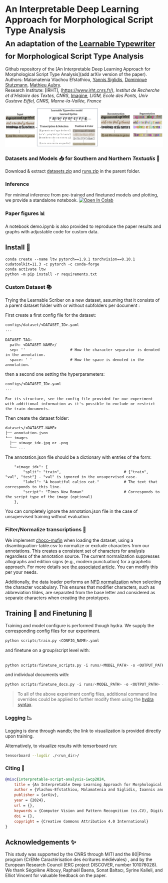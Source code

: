 

# An Interpretable Deep Learning Approach for Morphological Script Type Analysis <br><sub>An adaptation of the [Learnable Typewriter](https://github.com/ysig/learnable-typewriter) for Morphological Script Type Analysis</sub>
Github repository of the [An Interpretable Deep Learning Approach for Morphological Script Type Analysis](add arXiv version of the paper).  
Authors: Malamatenia Vlachou Efstathiou, [Yannis Siglidis](https://imagine.enpc.fr/~siglidii/), [Dominique Stutzmann](https://cv.hal.science/dominique-stutzmann), [Mathieu Aubry](http://imagine.enpc.fr/~aubrym/).  
Research Institute: [IRHT], (https://www.irht.cnrs.fr/), _Institut de Recherche et d'Histoire des Textes, CNRS_, [Imagine](https://imagine.enpc.fr/), _LIGM, Ecole des Ponts, Univ Gustave Eiffel, CNRS, Marne-la-Vallée, France_

![LTW_graph.png](./.media/LTW_graph.png)


### Datasets and Models :inbox_tray: for Southern and Northern _Textualis_ 📜
Download & extract [datasets.zip](https://www.dropbox.com/scl/fi/tfz79kwxoe4vp5e4npmxa/datasets.zip?rlkey=2820mu0bddpnax6alx04bglzu&st=caxfyfsp&dl=0) and [runs.zip](https://www.dropbox.com/scl/fi/4zc24m63hxhkh04y5xdi8/runs.zip?rlkey=6fr598xdiyh8a2yiiydxr7hw5&st=1svl5gpn&dl=0) in the parent folder.

### Inference 
For minimal inference from pre-trained and finetuned models and plotting, we provide a standalone notebook. 
[![Open In Colab](https://colab.research.google.com/assets/colab-badge.svg)](https://colab.research.google.com/drive/11_CGvoXvpulKNEDsRN9MdBS35NvNz5l7?usp=sharing)



### Paper figures :bar_chart:
A notebook demo.ipynb is also provided to reproduce the paper results and graphs with adjustable code for custom data.

## Install :rocket:
```shell
conda create --name ltw pytorch==1.9.1 torchvision==0.10.1 cudatoolkit=11.3 -c pytorch -c conda-forge
conda activate ltw
python -m pip install -r requirements.txt
```


### Custom Dataset :books:
Trying the Learnable Scriber on a new dataset, assuming that it consists of a parent dataset folder with or without subfolders per document : 

First create a first config file for the dataset:

```
configs/dataset/<DATASET_ID>.yaml
...

DATASET-TAG:
  path: <DATASET-NAME>/
  sep: ''                    # How the character separator is denoted in the annotation. 
  space: ' '                 # How the space is denoted in the annotation.
```

then a second one setting the hyperparameters: 

```
configs/<DATASET_ID>.yaml
...

For its structure, see the config file provided for our experiment with additional information as it's possible to exclude or restrict the train documents.

```

Then create the dataset folder:

```
datasets/<DATASET-NAME>
├── annotation.json
└── images
  ├── <image_id>.jpg or .png 
  └── ...
```


The annotation.json file should be a dictionary with entries of the form:
```
    "<image_id>": {
        "split": "train",                            # {"train", "val", "test"} - "val" is ignored in the unsupervised case.
        "label": "A beautiful calico cat."           # The text that corresponds to this line.
        "script": "Times_New_Roman"                  # Corresponds to the script type of the image (optional)
    },
```

You can completely ignore the annotation.json file in the case of unsupervised training without evaluation.

### Filter/Normalize transcriptions :soap:
We implement [choco-mufin](https://github.com/PonteIneptique/choco-mufin) when loading the dataset, using a disambiguation-table.csv to normalize or exclude characters from our annotations. This creates a consistent set of characters for analysis regardless of the annotation source. The current normalization suppresses allographs and edition signs (e.g., modern punctuation) for a graphetic approach. For more details see [the associated article](https://openhumanitiesdata.metajnl.com/articles/10.5334/johd.97). You can modify this per your needs.

Additionally, the data loader performs an [NFD normalization](https://fr.wikipedia.org/wiki/Normalisation_Unicode#NFD) when selecting the character vocabulary. This ensures that modifier characters, such as abbreviation tildes, are separated from the base letter and considered as separate characters when creating the prototypes.


## Training  :seedling: and Finetuning :herb:
Training and model configure is performed though hydra.
We supply the corresponding config files for our experiment.

```python
python scripts/train.py <CONFIG_NAME>.yaml
```

and finetune on a group/script level with:

```python

python scripts/finetune_scripts.py -i runs/<MODEL_PATH> -o <OUTPUT_PATH> --mode g_theta --max_steps <int> --invert_sprites --script '<SCRIPT_NAME>' -a <DATASET_PATH>/annotation.json -d <DATASET_PATH> --split <train or all>
```

and individual documents with: 

```python
python scripts/finetune_docs.py -i runs/<MODEL_PATH> -o <OUTPUT_PATH> --mode g_theta --max_steps <int> --invert_sprites -a <DATASET_PATH>/annotation.json -d <DATASET_PATH> --split <train or all>
```

> To all of the above experiment config files, additional command line overrides could be applied to further modify them using the [hydra syntax](https://hydra.cc/docs/advanced/override_grammar/basic/).


### Logging :chart_with_downwards_trend:
Logging is done through wandb; the link to visualization is provided directly upon training.

Alternatively, to visualize results with tensorboard run:

```bash
tensorboard --logdir ./<run_dir>/
```

### Citing :dizzy:

```bibtex
@misc{interpretable-script-analysis-iwcp2024,
	title = {An Interpretable Deep Learning Approach for Morphological Script Type Analysis},
	author = {Vlachou-Efstathiou, Malamatenia and Siglidis, Ioannis and Stutzmann, Dominique, and Aubry, Mathieu},
	publisher = {arXiv},
	year = {2024},
	url = {},
	keywords = {Computer Vision and Pattern Recognition (cs.CV), Digital Palaeography, Document Analysis},
	doi = {},
	copyright = {Creative Commons Attribution 4.0 International}
}
```

## Acknowledgements :sparkles:
This study was supported by the CNRS through MITI and the 80|Prime program (CrEMe Caractérisation des écritures médiévales) , and by the European Research Council (ERC project DISCOVER, number 101076028). We thank Ségolène Albouy, Raphaël Baena, Sonat Baltacı, Syrine Kalleli, and Elliot Vincent for valuable feedback on the paper.
